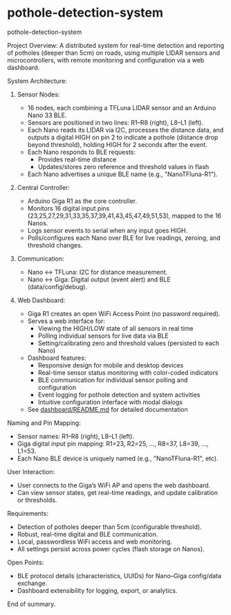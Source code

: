 # pothole-detection-system

pothole-detection-system

Project Overview:
A distributed system for real-time detection and reporting of potholes (deeper than 5cm) on roads, using multiple LIDAR sensors and microcontrollers, with remote monitoring and configuration via a web dashboard.

System Architecture:

1. Sensor Nodes:
   - 16 nodes, each combining a TFLuna LIDAR sensor and an Arduino Nano 33 BLE.
   - Sensors are positioned in two lines: R1–R8 (right), L8–L1 (left).
   - Each Nano reads its LIDAR via I2C, processes the distance data, and outputs a digital HIGH on pin 2 to indicate a pothole (distance drop beyond threshold), holding HIGH for 2 seconds after the event.
   - Each Nano responds to BLE requests:
       * Provides real-time distance
       * Updates/stores zero reference and threshold values in flash
   - Each Nano advertises a unique BLE name (e.g., "NanoTFluna-R1").

2. Central Controller:
   - Arduino Giga R1 as the core controller.
   - Monitors 16 digital input pins (23,25,27,29,31,33,35,37,39,41,43,45,47,49,51,53), mapped to the 16 Nanos.
   - Logs sensor events to serial when any input goes HIGH.
   - Polls/configures each Nano over BLE for live readings, zeroing, and threshold changes.

3. Communication:
   - Nano ↔ TFLuna: I2C for distance measurement.
   - Nano ↔ Giga: Digital output (event alert) and BLE (data/config/debug).

4. Web Dashboard:
   - Giga R1 creates an open WiFi Access Point (no password required).
   - Serves a web interface for:
       * Viewing the HIGH/LOW state of all sensors in real time
       * Polling individual sensors for live data via BLE
       * Setting/calibrating zero and threshold values (persisted to each Nano)
   - Dashboard features:
       * Responsive design for mobile and desktop devices
       * Real-time sensor status monitoring with color-coded indicators
       * BLE communication for individual sensor polling and configuration
       * Event logging for pothole detection and system activities
       * Intuitive configuration interface with modal dialogs
   - See [dashboard/README.md](dashboard/README.md) for detailed documentation

Naming and Pin Mapping:
- Sensor names: R1–R8 (right), L8–L1 (left).
- Giga digital input pin mapping: R1=23, R2=25, ..., R8=37, L8=39, ..., L1=53.
- Each Nano BLE device is uniquely named (e.g., "NanoTFluna-R1", etc).

User Interaction:
- User connects to the Giga’s WiFi AP and opens the web dashboard.
- Can view sensor states, get real-time readings, and update calibration or thresholds.

Requirements:
- Detection of potholes deeper than 5cm (configurable threshold).
- Robust, real-time digital and BLE communication.
- Local, passwordless WiFi access and web monitoring.
- All settings persist across power cycles (flash storage on Nanos).

Open Points:
- BLE protocol details (characteristics, UUIDs) for Nano–Giga config/data exchange.
- Dashboard extensibility for logging, export, or analytics.

End of summary.
